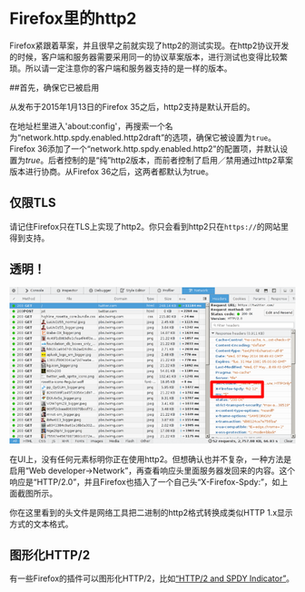 # Firefox里的http2

Firefox紧跟着草案，并且很早之前就实现了http2的测试实现。在http2协议开发的时候，客户端和服务器需要采用同一的协议草案版本，进行测试也变得比较繁琐。所以请一定注意你的客户端和服务器支持的是一样的版本。

##首先，确保它已被启用

从发布于2015年1月13日的Firefox 35之后，http2支持是默认开启的。

在地址栏里进入'about:config'，再搜索一个名为“network.http.spdy.enabled.http2draft”的选项，确保它被设置为`true`。Firefox 36添加了一个“network.http.spdy.enabled.http2”的配置项，并默认设置为*true*。后者控制的是“纯”http2版本，而前者控制了启用／禁用通过http2草案版本进行协商。从Firefox 36之后，这两者都默认为true。

## 仅限TLS

请记住Firefox只在TLS上实现了http2。你只会看到http2只在`https://`的网站里得到支持。

## 透明！ <!--这个标题改成： 一切都是透明的  怎么样-->

![transparent http2 use](https://raw.githubusercontent.com/bagder/http2-explained/master/images/firefox-screenshot.png)

在UI上，没有任何元素标明你正在使用http2。但想确认也并不复杂，一种方法是启用“Web developer->Network”，再查看响应头里面服务器发回来的内容。这个响应是“HTTP/2.0”，并且Firefox也插入了一个自己头“X-Firefox-Spdy:”，如上面截图所示。

你在这里看到的头文件是网络工具把二进制的http2格式转换成类似HTTP 1.x显示方式的文本格式。

##  图形化HTTP/2

有一些Firefox的插件可以图形化HTTP/2，比如[“HTTP/2 and SPDY Indicator”](https://addons.mozilla.org/en-US/firefox/addon/spdy-indicator/)。
